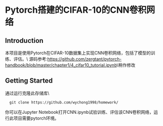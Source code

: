 # Pytorch搭建的CIFAR-10的CNN卷积网络
## Introduction
本项目是使用Pytorch在CIFAR-10数据集上实现CNN卷积网络，包括了模型的训练、评估。\\
源码参考:<https://github.com/zergtant/pytorch-handbook/blob/master/chapter1/4_cifar10_tutorial.ipynb>\\稍作修改
## Getting Started
通过运行克隆此存储库\\
```
  git clone https://github.com/wychong1998/homework/
```
你可以在Jupyter Notebook打开CNN.ipynb试验训练、评估该CNN卷积网络，运行此项目需要pytorch环境。

